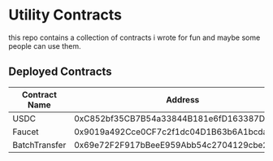# Utility Contracts


this repo contains a collection of contracts i wrote for fun and maybe some people can use them.


## Deployed Contracts
| Contract Name | Address | Chain ID |
| --- | --- | --- |
| USDC | 0xC852bf35CB7B54a33844B181e6fD163387D85868 | 80001 |
| Faucet | 0x9019a492Cce0CF7c2f1dc04D1B63b6A1bcda285a | 80001 |
| BatchTransfer | 0x69e72F2F917bBeeE959Abb54c2704129cbe22a1D | 80001 |
